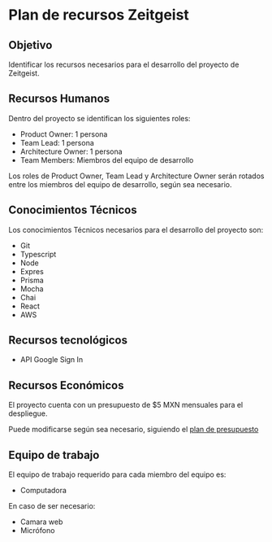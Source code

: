 # Plan de recursos Zeitgeist

## Objetivo

Identificar los recursos necesarios para el desarrollo del proyecto de Zeitgeist.

## Recursos Humanos

Dentro del proyecto se identifican los siguientes roles:

- Product Owner: 1 persona
- Team Lead: 1 persona
- Architecture Owner: 1 persona
- Team Members: Miembros del equipo de desarrollo

Los roles de Product Owner, Team Lead y Architecture Owner serán rotados entre los miembros del equipo de desarrollo, según sea necesario.

## Conocimientos Técnicos

Los conocimientos Técnicos necesarios para el desarrollo del proyecto son:

- Git
- Typescript
- Node
- Expres
- Prisma
- Mocha
- Chai
- React
- AWS

## Recursos tecnológicos
- API Google Sign In

## Recursos Económicos

El proyecto cuenta con un presupuesto de $5 MXN mensuales para el despliegue.

Puede modificarse según sea necesario, siguiendo el [plan de presupuesto](https://docs.google.com/document/d/1TZr4w4eYH338GOLCOxB2HiKN-8AXLXBDV0LsrhZZ7Yo/edit?usp=sharing)

## Equipo de trabajo

El equipo de trabajo requerido para cada miembro del equipo es:

- Computadora

En caso de ser necesario:

- Camara web
- Micrófono
